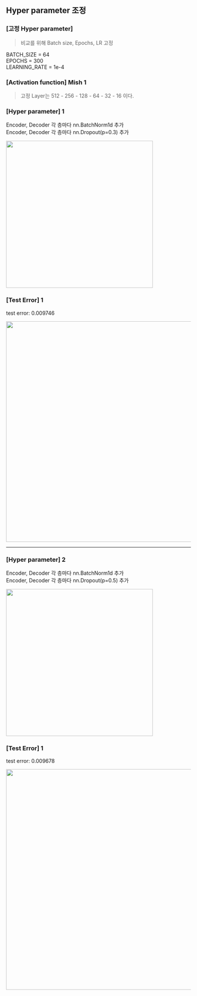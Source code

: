 ## Hyper parameter 조정

### [고정 Hyper parameter]
>비교를 위해 Batch size, Epochs, LR 고정

BATCH_SIZE = 64 </br>
EPOCHS = 300 </br>
LEARNING_RATE = 1e-4 </br>

### [Activation function] Mish 1
>고정 Layer는 512 - 256 - 128 - 64 - 32 - 16 이다.

### [Hyper parameter] 1
Encoder, Decoder 각 층마다 nn.BatchNorm1d 추가 </br>
Encoder, Decoder 각 층마다 nn.Dropout(p=0.3) 추가 </br>

<img src = "https://github.com/park-sangeun/Advanced-ANN/assets/90459890/39412f7d-1326-4b9a-9a70-d828dda9bd79" width="400">

### [Test Error] 1
test error: 0.009746 </br>

<img src = "https://github.com/park-sangeun/Advanced-ANN/assets/90459890/da9ce67b-8ebf-48f2-af5e-702bc8f09906" width = "600">

---

### [Hyper parameter] 2
Encoder, Decoder 각 층마다 nn.BatchNorm1d 추가 </br>
Encoder, Decoder 각 층마다 nn.Dropout(p=0.5) 추가 </br>

<img src = "https://github.com/park-sangeun/Advanced-ANN/assets/90459890/5f67f355-3d7f-40b6-9301-2192ec7b212f" width="400">

### [Test Error] 1
test error: 0.009678  </br>

<img src = "https://github.com/park-sangeun/Advanced-ANN/assets/90459890/ce0e1e27-e31d-440e-aad9-181f895fc043" width = "600">
